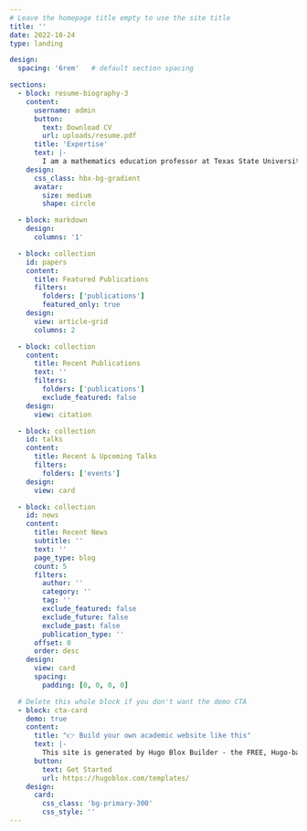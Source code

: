 ```yaml
---
# Leave the homepage title empty to use the site title
title: ''
date: 2022-10-24
type: landing

design:
  spacing: '6rem'   # default section spacing

sections:
  - block: resume-biography-3
    content:
      username: admin
      button:
        text: Download CV
        url: uploads/resume.pdf
      title: 'Expertise'
      text: |-
        I am a mathematics education professor at Texas State University...
    design:
      css_class: hbx-bg-gradient
      avatar:
        size: medium
        shape: circle

  - block: markdown
    design:
      columns: '1'

  - block: collection
    id: papers
    content:
      title: Featured Publications
      filters:
        folders: ['publications']
        featured_only: true
    design:
      view: article-grid
      columns: 2

  - block: collection
    content:
      title: Recent Publications
      text: ''
      filters:
        folders: ['publications']
        exclude_featured: false
    design:
      view: citation

  - block: collection
    id: talks
    content:
      title: Recent & Upcoming Talks
      filters:
        folders: ['events']
    design:
      view: card

  - block: collection
    id: news
    content:
      title: Recent News
      subtitle: ''
      text: ''
      page_type: blog
      count: 5
      filters:
        author: ''
        category: ''
        tag: ''
        exclude_featured: false
        exclude_future: false
        exclude_past: false
        publication_type: ''
      offset: 0
      order: desc
    design:
      view: card
      spacing:
        padding: [0, 0, 0, 0]

  # Delete this whole block if you don't want the demo CTA
  - block: cta-card
    demo: true
    content:
      title: "👉 Build your own academic website like this"
      text: |-
        This site is generated by Hugo Blox Builder - the FREE, Hugo-based open source website builder trusted by 250,000+ academics like you.
      button:
        text: Get Started
        url: https://hugoblox.com/templates/
    design:
      card:
        css_class: 'bg-primary-300'
        css_style: ''
---
```

